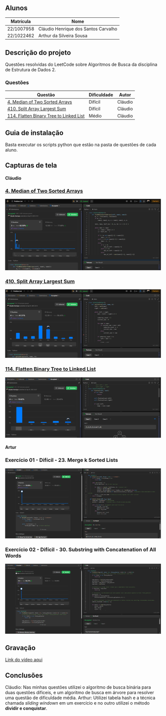 ## Alunos  
| Matrícula | Nome |  
|-----------------------|---------------------|  
| 22/1007958 | Cláudio Henrique dos Santos Carvalho |  
| 22/1022462 | Arthur da Silveira Sousa |

## Descrição do projeto

Questões resolvidas do LeetCode sobre Algoritmos de Busca da disciplina de Estrutura de Dados 2.

### Questões

|Questão | Dificuldade | Autor|
| -- | -- | -- |
| [4. Median of Two Sorted Arrays](https://leetcode.com/problems/median-of-two-sorted-arrays/description)| Difícil | Cláudio|
| [410. Split Array Largest Sum](https://leetcode.com/problems/split-array-largest-sum/description)| Difícil | Cláudio|
| [114. Flatten Binary Tree to Linked List](https://leetcode.com/problems/flatten-binary-tree-to-linked-list/description)| Médio| Cláudio|


## Guia de instalação
Basta executar os scripts python que estão na pasta de questões de cada aluno.

## Capturas de tela

#### Cláudio

### [4. Median of Two Sorted Arrays](https://leetcode.com/problems/median-of-two-sorted-arrays/description)

![img-median](/QuestoesClaudio/imgs/img-median.png)

### [410. Split Array Largest Sum](https://leetcode.com/problems/split-array-largest-sum/description)

![split array](/QuestoesClaudio/imgs/img-split.png)

### [114. Flatten Binary Tree to Linked List](https://leetcode.com/problems/flatten-binary-tree-to-linked-list/description)

![img flatten](/QuestoesClaudio/imgs/img-flatten.png)

#### Artur

### Exercício 01 - Difícil - 23. Merge k Sorted Lists

![Screenshot do exercício 34](assets/merge.png)

### Exercício 02 - Difícil - 30. Substring with Concatenation of All Words

![Screenshot do exercício 34](assets/subs.png)

## Gravação

[Link do vídeo aqui]()

## Conclusões
Cláudio: Nas minhas questões utilizei o algoritmo de busca binária para duas questões dificeis, e um algoritmo de busca em árvore para resolver uma questão de dificuldade média.
Arthur: Utilizei tabela hash e a técnica chamada *sliding windown* em um exercício e no outro utilizei o método **dividir e conquistar**.